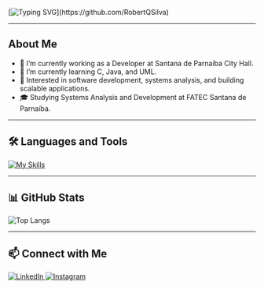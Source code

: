 [![Typing SVG](https://readme-typing-svg.herokuapp.com/?color=6474B9&size=30&left=true&vCenter=true&width=1000&lines=Greetings,I'm+Robert+Quesadas+Silva!)](https://github.com/RobertQSilva)

---

## About Me

- 🔭 I’m currently working as a Developer at Santana de Parnaíba City Hall.
- 🌱 I’m currently learning C, Java, and UML.
- 💼 Interested in software development, systems analysis, and building scalable applications.
- 🎓 Studying Systems Analysis and Development at FATEC Santana de Parnaíba.

---

## 🛠 Languages and Tools

[![My Skills](https://skillicons.dev/icons?i=c,java)](https://skillicons.dev)

---

## 📊 GitHub Stats

![Top Langs](https://github-readme-stats.vercel.app/api/top-langs/?username=MadeByRobs&layout=compact&theme=dracula)

---

## 📫 Connect with Me

<div align="left">
  <a href="https://www.linkedin.com/in/robert-quesadas-silva/" target="_blank">
    <img src="https://img.shields.io/badge/LinkedIn-0077B5?style=for-the-badge&logo=linkedin&logoColor=white" alt="LinkedIn" />
  </a>
  <a href="https://www.instagram.com/who.is.robs/" target="_blank">
    <img src="https://img.shields.io/badge/Instagram-E4405F?style=for-the-badge&logo=instagram&logoColor=white" alt="Instagram" />
  </a>
</div>
